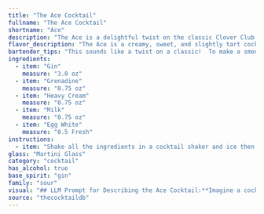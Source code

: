 ```yaml
---
title: "The Ace Cocktail"
fullname: "The Ace Cocktail"
shortname: "Ace"
description: "The Ace is a delightful twist on the classic Clover Club, a gin-based cocktail that emerged in the late 19th century. It's a member of the Sour family, known for its tangy and creamy character, but the Ace adds a touch of sweetness and richness with the grenadine and heavy cream. "
flavor_description: "The Ace is a creamy, sweet, and slightly tart cocktail with a surprising depth of flavor. The gin provides a crisp, juniper-forward base, balanced by the sweet, floral notes of grenadine. The heavy cream and milk add a smooth, velvety texture, while the egg white contributes a subtle, airy foam. The overall taste is reminiscent of a rich, decadent dessert with a hint of citrus. "
bartender_tips: "This sounds like a twist on a classic!  To make a smooth, silky Ace, focus on the egg white.  Dry shake it first (without ice) to create a frothy texture, then add ice for a proper shake.  The grenadine should be a *splash* to add color and sweetness, not overwhelm the gin.  Heavy cream and milk balance the richness.  Lastly, a beautiful garnish, like a cherry or orange zest, elevates the presentation. "
ingredients:
  - item: "Gin"
    measure: "3.0 oz"
  - item: "Grenadine"
    measure: "0.75 oz"
  - item: "Heavy Cream"
    measure: "0.75 oz"
  - item: "Milk"
    measure: "0.75 oz"
  - item: "Egg White"
    measure: "0.5 Fresh"
instructions:
  - item: "Shake all the ingredients in a cocktail shaker and ice then strain in a cold glass."
glass: "Martini Glass"
category: "cocktail"
has_alcohol: true
base_spirit: "gin"
family: "sour"
visual: "## LLM Prompt for Describing the Ace Cocktail:**Imagine a cocktail called Ace made with Gin, Grenadine, Heavy Cream, Milk, and Egg White. Describe its appearance in detail, focusing on its color, texture, and any visual elements that stand out.****Consider these questions:*** What is the overall color of the cocktail? Is it a single color, or does it have layers?* What is the texture like? Is it creamy, frothy, or have any distinct layers?* Are there any visual elements that stand out, such as a garnish, foam, or swirls?* How does the light interact with the cocktail? Does it reflect or refract in any interesting ways?**Example Output:**The Ace presents a captivating sight. Its base is a vibrant, almost-fluorescent pink, courtesy of the grenadine. A thick layer of velvety white foam, created by the egg white, sits atop this vibrant base.  The light dances on the surface, casting shimmering reflections that evoke a sense of playful whimsy.  A delicate garnish of a cherry perched on the edge adds a touch of classic elegance, rounding out the visual experience. "
source: "thecocktaildb"
---
```


